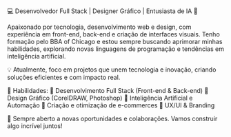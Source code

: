 💻 Desenvolvedor Full Stack | Designer Gráfico | Entusiasta de IA 🚀

Apaixonado por tecnologia, desenvolvimento web e design, com experiência em front-end, back-end e criação de interfaces visuais. Tenho formação pelo BBA of Chicago e estou sempre buscando aprimorar minhas habilidades, explorando novas linguagens de programação e tendências em inteligência artificial.

💡 Atualmente, foco em projetos que unem tecnologia e inovação, criando soluções eficientes e com impacto real.

📌 Habilidades:
🔹 Desenvolvimento Full Stack (Front-end & Back-end)
🔹 Design Gráfico (CorelDRAW, Photoshop)
🔹 Inteligência Artificial e Automação
🔹 Criação e otimização de e-commerces
🔹 UX/UI & Branding

🚀 Sempre aberto a novas oportunidades e colaborações. Vamos construir algo incrível juntos!

